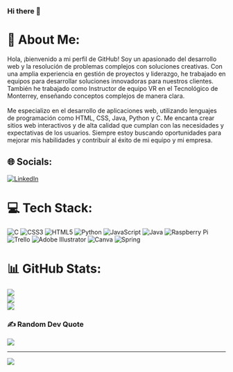 ### Hi there 👋

# 💫 About Me:
Hola, ¡bienvenido a mi perfil de GitHub! Soy un apasionado del desarrollo web y la resolución de problemas complejos con soluciones creativas. Con una amplia experiencia en gestión de proyectos y liderazgo, he trabajado en equipos para desarrollar soluciones innovadoras para nuestros clientes. También he trabajado como Instructor de equipo VR en el Tecnológico de Monterrey, enseñando conceptos complejos de manera clara.<br><br>Me especializo en el desarrollo de aplicaciones web, utilizando lenguajes de programación como HTML, CSS, Java, Python y C. Me encanta crear sitios web interactivos y de alta calidad que cumplan con las necesidades y expectativas de los usuarios. Siempre estoy buscando oportunidades para mejorar mis habilidades y contribuir al éxito de mi equipo y mi empresa.

## 🌐 Socials:
[![LinkedIn](https://img.shields.io/badge/LinkedIn-%230077B5.svg?logo=linkedin&logoColor=white)](https://linkedin.com/in/https://www.linkedin.com/in/l-ernesto-ordonez/) 

# 💻 Tech Stack:
![C](https://img.shields.io/badge/c-%2300599C.svg?style=for-the-badge&logo=c&logoColor=white) ![CSS3](https://img.shields.io/badge/css3-%231572B6.svg?style=for-the-badge&logo=css3&logoColor=white) ![HTML5](https://img.shields.io/badge/html5-%23E34F26.svg?style=for-the-badge&logo=html5&logoColor=white) ![Python](https://img.shields.io/badge/python-3670A0?style=for-the-badge&logo=python&logoColor=ffdd54) ![JavaScript](https://img.shields.io/badge/javascript-%23323330.svg?style=for-the-badge&logo=javascript&logoColor=%23F7DF1E) ![Java](https://img.shields.io/badge/java-%23ED8B00.svg?style=for-the-badge&logo=java&logoColor=white) ![Raspberry Pi](https://img.shields.io/badge/-RaspberryPi-C51A4A?style=for-the-badge&logo=Raspberry-Pi) ![Trello](https://img.shields.io/badge/Trello-%23026AA7.svg?style=for-the-badge&logo=Trello&logoColor=white) ![Adobe Illustrator](https://img.shields.io/badge/adobeillustrator-%23FF9A00.svg?style=for-the-badge&logo=adobeillustrator&logoColor=white) ![Canva](https://img.shields.io/badge/Canva-%2300C4CC.svg?style=for-the-badge&logo=Canva&logoColor=white) ![Spring](https://img.shields.io/badge/spring-%236DB33F.svg?style=for-the-badge&logo=spring&logoColor=white)
# 📊 GitHub Stats:
![](https://github-readme-stats.vercel.app/api?username=Moriarty746&theme=monokai&hide_border=false&include_all_commits=true&count_private=true)<br/>
![](https://github-readme-streak-stats.herokuapp.com/?user=Moriarty746&theme=monokai&hide_border=false)<br/>
![](https://github-readme-stats.vercel.app/api/top-langs/?username=Moriarty746&theme=monokai&hide_border=false&include_all_commits=true&count_private=true&layout=compact)

### ✍️ Random Dev Quote
![](https://quotes-github-readme.vercel.app/api?type=vetical&theme=radical)

---
[![](https://visitcount.itsvg.in/api?id=Moriarty746&icon=0&color=1)](https://visitcount.itsvg.in)

<!-- Proudly created with GPRM ( https://gprm.itsvg.in ) -->
